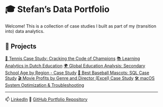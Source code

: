 # 🎓 Stefan’s Data Portfolio

Welcome! This is a collection of case studies I built as part of my (transition into) data analytics.

## 📂 Projects

[🎾 Tennis Case Study: Cracking the Code of Champions](Tennis_Case_Study/README.md)
[📚 Learning Analytics in Dutch Education](Learning_Analytics_Case_Study/README.md)
[🌍 Global Education Analysis: Secondary School Age by Region - Case Study](Global_Education_Analysis_Case_Study/README.md)
[🧢 Best Baseball Mascots: SQL Case Study](best-baseball-mascots-case-study/README.md)
[🎬 Movie Profits by Genre and Director (Excel) Case Study](Excel_Movie_Profits_Analysis_Case_Study/README.md)
[🛠️ macOS System Optimization & Troubleshooting](MacOS_System_Optimization/README.md)

---

📫 [LinkedIn](https://www.linkedin.com/in/stefan-voeten-a32268b2/)
📂 [GitHub Portfolio Repository](https://github.com/StefanDataAnalyst/Portfolio)
 
